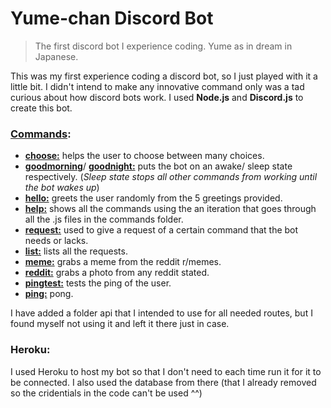 # Yume-chan Discord Bot
> The first discord bot I experience coding. Yume as in dream in Japanese.

This was my first experience coding a discord bot, so I just played with it a little bit. I didn't intend to make any innovative command only was a tad curious about how discord bots work. I used **Node.js** and **Discord.js** to create this bot.

### [Commands](https://github.com/DYasser/Yume-chan/tree/master/commands):  
- [**choose:**](https://github.com/DYasser/Yume-chan/blob/master/commands/choose.js) helps the user to choose between many choices.
- [**goodmorning**](https://github.com/DYasser/Yume-chan/blob/master/commands/goodmorning.js)/ [**goodnight:**](https://github.com/DYasser/Yume-chan/blob/master/commands/goodnight.js) puts the bot on an awake/ sleep state respectively. (*Sleep state stops all other commands from working until the bot wakes up*)
- [**hello:**](https://github.com/DYasser/Yume-chan/blob/master/commands/hello.js) greets the user randomly from the 5 greetings provided.
- [**help:**](https://github.com/DYasser/Yume-chan/blob/master/commands/help.js) shows all the commands using the an iteration that goes through all the .js files in the commands folder.
- [**request:**](https://github.com/DYasser/Yume-chan/blob/master/commands/request.js) used to give a request of a certain command that the bot needs or lacks.
- [**list:**](https://github.com/DYasser/Yume-chan/blob/master/commands/list.js) lists all the requests.
- [**meme:**](https://github.com/DYasser/Yume-chan/blob/master/commands/meme.js) grabs a meme from the reddit r/memes.
- [**reddit:**](https://github.com/DYasser/Yume-chan/blob/master/commands/reddit.js) grabs a photo from any reddit stated.
- [**pingtest:**](https://github.com/DYasser/Yume-chan/blob/master/commands/pingtest.js) tests the ping of the user.
- [**ping:**](https://github.com/DYasser/Yume-chan/blob/master/commands/ping.js) pong.

I have added a folder api that I intended to use for all needed routes, but I found myself not using it and left it there just in case.

### Heroku:
I used Heroku to host my bot so that I don't need to each time run it for it to be connected. I also used the database from there (that I already removed so the cridentials in the code can't be used ^^)
